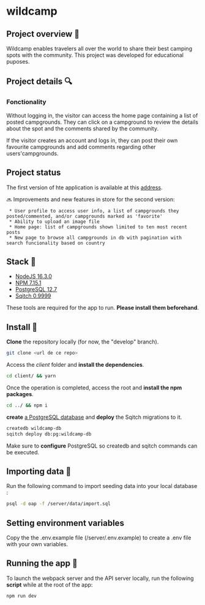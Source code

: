 # wildcamp

## Project overview 📝

Wildcamp enables travelers all over the world to share their best camping spots with the community. This project was developed for educational puposes. 

## Project details 🔍

### Fonctionality
Without logging in, the visitor can access the home page containing a list of posted campgrounds. They can click on a campground to review the details about the spot and the comments shared by the community.

If the visitor creates an account and logs in, they can post their own favourite campgrounds and add comments regarding other users'campgrounds.

## Project status

 The first version of hte application is available at this [address](https://wildcamp-app.herokuapp.com/).

:soon: Improvements and new features in store for the second version:
     
     * User profile to access user info, a list of campgrounds they posted/commented, and/or campgrounds marked as 'favorite'
     * Ability to upload an image file
     * Home page: list of campgrounds shown limited to ten most recent posts
     * New page to browse all campgrounds in db with pagination with search funcionality based on country

## Stack :wrench:

* [NodeJS 16.3.0](https://nodejs.org/fr/download/)
* [NPM 7.15.1](https://www.npmjs.com/get-npm)
* [PostgreSQL 12.7](https://www.postgresql.org/download/)
* [Sqitch 0.9999](https://sqitch.org/download/)

These tools are required for the app to run. __Please install them beforehand__.

## Install :construction_worker:

__Clone__ the repository locally (for now, the "develop" branch).

```bash
git clone <url de ce repo>
```
Access the *client* folder and __install the dependencies__.


```bash
cd client/ && yarn
```

Once the operation is completed, access the root and __install the npm packages__.


```bash
cd ../ && npm i
```

__create__ [a PostgreSQL database](https://www.postgresql.org/docs/12/app-createdb.html) and __deploy__ the Sqitch migrations to it.

```bash
createdb wildcamp-db
sqitch deploy db:pg:wildcamp-db
```
Make sure to __configure__ PostgreSQL so createdb and sqitch commands can be executed.

## Importing data :floppy_disk:

Run the following command to import seeding data into your local database :

```bash
psql -d oap -f /server/data/import.sql
```

## Setting environment variables

Copy the the .env.example file (/server/.env.example) to create a .env file with your own variables.

## Running the app :rocket:

To launch the webpack server and the API server locally, run the following __script__ while at the root of the app:
```bash
npm run dev
```